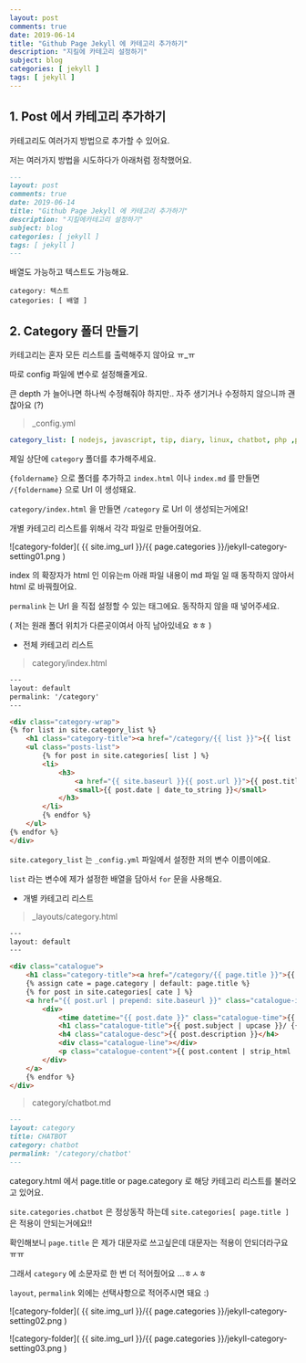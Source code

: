 ```yaml
---
layout: post
comments: true
date: 2019-06-14
title: "Github Page Jekyll 에 카테고리 추가하기"
description: "지킬에 카테고리 설정하기"
subject: blog
categories: [ jekyll ]
tags: [ jekyll ]
---
```


## 1. Post 에서 카테고리 추가하기

카테고리도 여러가지 방법으로 추가할 수 있어요.

저는 여러가지 방법을 시도하다가 아래처럼 정착했어요.

```markdown
---
layout: post
comments: true
date: 2019-06-14
title: "Github Page Jekyll 에 카테고리 추가하기"
description: "지킬에카테고리 설정하기"
subject: blog
categories: [ jekyll ]
tags: [ jekyll ]
---
```

배열도 가능하고 텍스트도 가능해요.

```
category: 텍스트
categories: [ 배열 ]
```

## 2. Category 폴더 만들기

카테고리는 혼자 모든 리스트를 출력해주지 않아요 ㅠ_ㅠ

따로 config 파일에 변수로 설정해줄게요.

큰 depth 가 늘어나면 하나씩 수정해줘야 하지만.. 자주 생기거나 수정하지 않으니까 괜찮아요 (?)

> _config.yml
 
```yml
category_list: [ nodejs, javascript, tip, diary, linux, chatbot, php ,publishing, jekyll, sql, error ]
```

제일 상단에 `category` 폴더를 추가해주세요.

`{foldername}` 으로 폴더를 추가하고 `index.html` 이나 `index.md` 를 만들면 `/{foldername}` 으로 Url 이 생성돼요.

`category/index.html` 을 만들면 `/category` 로 Url 이 생성되는거에요!

개별 카테고리 리스트를 위해서 각각 파일로 만들어줬어요.

![category-folder]( {{ site.img_url }}/{{ page.categories }}/jekyll-category-setting01.png )

index 의 확장자가 html 인 이유는m 아래 파일 내용이 md 파일 일 때 동작하지 않아서 html 로 바꿔줬어요.

`permalink` 는 Url 을 직접 설정할 수 있는 태그에요. 동작하지 않을 때 넣어주세요.

( 저는 원래 폴더 위치가 다른곳이여서 아직 남아있네요 ㅎㅎ )

- 전체 카테고리 리스트

> category/index.html

```html
---
layout: default
permalink: '/category'
---

<div class="category-wrap">
{% for list in site.category_list %}
    <h1 class="category-title"><a href="/category/{{ list }}">{{ list | upcase }}</a></h1>
    <ul class="posts-list">
        {% for post in site.categories[ list ] %}
        <li>
            <h3>
                <a href="{{ site.baseurl }}{{ post.url }}">{{ post.title }}</a>
                <small>{{ post.date | date_to_string }}</small>
            </h3>
        </li>
        {% endfor %}
    </ul>
{% endfor %}
</div>
```

`site.category_list` 는 `_config.yml` 파일에서 설정한 저의 변수 이름이에요.

`list` 라는 변수에 제가 설정한 배열을 담아서 `for` 문을 사용해요.

- 개별 카테고리 리스트

> _layouts/category.html

```html
---
layout: default
---

<div class="catalogue">
    <h1 class="category-title"><a href="/category/{{ page.title }}">{{ page.title }}</a></h1>
    {% assign cate = page.category | default: page.title %}
    {% for post in site.categories[ cate ] %}
    <a href="{{ post.url | prepend: site.baseurl }}" class="catalogue-item">
        <div>
            <time datetime="{{ post.date }}" class="catalogue-time">{{ post.date | date: "%B %d, %Y" }}</time>
            <h1 class="catalogue-title">{{ post.subject | upcase }}/ {{ post.title }}</h1>
            <h4 class="catalogue-desc">{{ post.description }}</h4>
            <div class="catalogue-line"></div>
            <p class="catalogue-content">{{ post.content | strip_html | truncatewords: 30 }}</p>
        </div>
    </a>
    {% endfor %}
</div>
```

> category/chatbot.md

```markdown
---
layout: category
title: CHATBOT
category: chatbot
permalink: '/category/chatbot'
---
```

category.html 에서 page.title or page.category 로 해당 카테고리 리스트를 불러오고 있어요.

`site.categories.chatbot` 은 정상동작 하는데 `site.categories[ page.title ]` 은 적용이 안되는거에요!!

확인해보니 `page.title` 은 제가 대문자로 쓰고싶은데 대문자는 적용이 안되더라구요 ㅠㅠ

그래서 `category` 에 소문자로 한 번 더 적어줬어요 ...ㅎㅅㅎ

`layout`, `permalink` 외에는 선택사항으로 적어주시면 돼요 :)

![category-folder]( {{ site.img_url }}/{{ page.categories }}/jekyll-category-setting02.png )

![category-folder]( {{ site.img_url }}/{{ page.categories }}/jekyll-category-setting03.png )